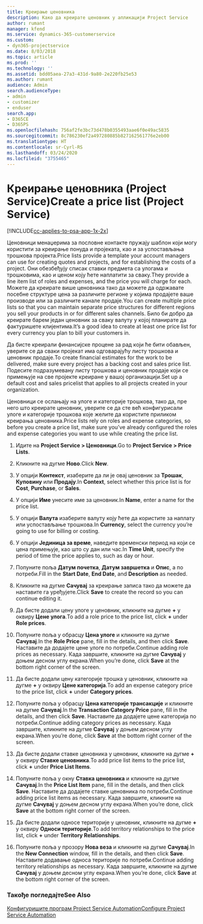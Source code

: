```yaml
---
title: Креирање ценовника
description: Како да креирате ценовник у апликацији Project Service
author: rumant
manager: kfend
ms.service: dynamics-365-customerservice
ms.custom:
- dyn365-projectservice
ms.date: 8/03/2018
ms.topic: article
ms.prod: ''
ms.technology: ''
ms.assetid: bdd05aea-27a3-431d-9a80-2e220fb25e53
ms.author: rumant
audience: Admin
search.audienceType:
- admin
- customizer
- enduser
search.app:
- D365CE
- D365PS
ms.openlocfilehash: 756af2fe3bc73d478b0355493aae6f0e49ac5835
ms.sourcegitcommit: 8c786230ef2a497280885b827162561776e2eb00
ms.translationtype: HT
ms.contentlocale: sr-Cyrl-RS
ms.lasthandoff: 03/24/2020
ms.locfileid: "3755465"
---
```

# <a name="create-a-price-list-project-service"></a><span data-ttu-id="1ebd3-103">Креирање ценовника (Project Service)</span><span class="sxs-lookup"><span data-stu-id="1ebd3-103">Create a price list (Project Service)</span></span>

[!INCLUDE[cc-applies-to-psa-app-1x-2x](../includes/cc-applies-to-psa-app-1x-2x.md)]

<span data-ttu-id="1ebd3-104">Ценовници менаџерима за пословне контакте пружају шаблон који могу користити за креирање понуда и пројеката, као и за успостављања трошкова пројекта.</span><span class="sxs-lookup"><span data-stu-id="1ebd3-104">Price lists provide a template your account managers can use for creating quotes and projects, and for establishing the costs of a project.</span></span> <span data-ttu-id="1ebd3-105">Они обезбеђују списак ставки предмета са улогама и трошковима, као и ценом коју ћете наплатити за сваку.</span><span class="sxs-lookup"><span data-stu-id="1ebd3-105">They provide a line item list of roles and expenses, and the price you will charge for each.</span></span> <span data-ttu-id="1ebd3-106">Можете да креирате више ценовника тако да можете да одржавате посебне структуре цена за различите регионе у којима продајете ваше производе или за различите канале продаје.</span><span class="sxs-lookup"><span data-stu-id="1ebd3-106">You can create multiple price lists so that you can maintain separate price structures for different regions you sell your products in or for different sales channels.</span></span> <span data-ttu-id="1ebd3-107">Било би добро да креирате барем један ценовник за сваку валуту у којој планирате да фактуришете клијентима.</span><span class="sxs-lookup"><span data-stu-id="1ebd3-107">It’s a good idea to create at least one price list for every currency you plan to bill your customers in.</span></span>  
  
<span data-ttu-id="1ebd3-108">Да бисте креирали финансијске процене за рад који ће бити обављен, уверите се да сваки пројекат има одговарајућу листу трошкова и ценовник продаје.</span><span class="sxs-lookup"><span data-stu-id="1ebd3-108">To create financial estimates for the work to be delivered, make sure every project has a backing cost and sales price list.</span></span> <span data-ttu-id="1ebd3-109">Подесите подразумевану листу трошкова и ценовник продаје који се примењује на све пројекте креиране у вашој организацији.</span><span class="sxs-lookup"><span data-stu-id="1ebd3-109">Set up a default cost and sales pricelist that applies to all projects created in your organization.</span></span>  
  
<span data-ttu-id="1ebd3-110">Ценовници се ослањају на улоге и категорије трошкова, тако да, пре него што креирате ценовник, уверите се да сте већ конфигурисали улоге и категорије трошкова које желите да користите приликом креирања ценовника.</span><span class="sxs-lookup"><span data-stu-id="1ebd3-110">Price lists rely on roles and expense categories, so before you create a price list, make sure you’ve already configured the roles and expense categories you want to use while creating the price list.</span></span>  
  
1.  <span data-ttu-id="1ebd3-111">Идите на **Project Service > Ценовници**.</span><span class="sxs-lookup"><span data-stu-id="1ebd3-111">Go to **Project Service > Price Lists**.</span></span>  
  
2.  <span data-ttu-id="1ebd3-112">Кликните на дугме **Ново**.</span><span class="sxs-lookup"><span data-stu-id="1ebd3-112">Click **New**.</span></span>  
  
3.  <span data-ttu-id="1ebd3-113">У опцији **Контекст**, изаберите да ли је овај ценовник за **Трошак**, **Куповину** или **Продају**.</span><span class="sxs-lookup"><span data-stu-id="1ebd3-113">In **Context**, select whether this price list is for **Cost**, **Purchase**, or **Sales**.</span></span>  
  
4.  <span data-ttu-id="1ebd3-114">У опцији **Име** унесите име за ценовник.</span><span class="sxs-lookup"><span data-stu-id="1ebd3-114">In **Name**, enter a name for the price list.</span></span>  
  
5.  <span data-ttu-id="1ebd3-115">У опцији **Валута** изаберите валуту коју ћете да користите за наплату или успостављање трошкова.</span><span class="sxs-lookup"><span data-stu-id="1ebd3-115">In **Currency**, select the currency you’re going to use for billing or costing.</span></span>  
  
6.  <span data-ttu-id="1ebd3-116">У опцији **Јединица за време**, наведите временски период на који се цена примењује, као што су дан или час.</span><span class="sxs-lookup"><span data-stu-id="1ebd3-116">In **Time Unit**, specify the period of time the price applies to, such as day or hour.</span></span>  
  
7.  <span data-ttu-id="1ebd3-117">Попуните поља **Датум почетка**, **Датум завршетка** и **Опис**, а по потреби.</span><span class="sxs-lookup"><span data-stu-id="1ebd3-117">Fill in the **Start Date**, **End Date**, and **Description** as needed.</span></span>  
  
8.  <span data-ttu-id="1ebd3-118">Кликните на дугме **Сачувај** за креирање записа тако да можете да наставите га уређујете.</span><span class="sxs-lookup"><span data-stu-id="1ebd3-118">Click **Save** to create the record so you can continue editing it.</span></span>  
  
9. <span data-ttu-id="1ebd3-119">Да бисте додали цену улоге у ценовник, кликните на дугме **+** у оквиру **Цене улога**.</span><span class="sxs-lookup"><span data-stu-id="1ebd3-119">To add a role price to the price list, click **+** under **Role prices**.</span></span>  
  
10. <span data-ttu-id="1ebd3-120">Попуните поља у обрасцу **Цена улоге** и кликните на дугме **Сачувај**.</span><span class="sxs-lookup"><span data-stu-id="1ebd3-120">In the **Role Price** pane, fill in the details, and then click **Save**.</span></span> <span data-ttu-id="1ebd3-121">Наставите да додајете цене улоге по потреби.</span><span class="sxs-lookup"><span data-stu-id="1ebd3-121">Continue adding role prices as necessary.</span></span> <span data-ttu-id="1ebd3-122">Када завршите, кликните на дугме **Сачувај** у доњем десном углу екрана.</span><span class="sxs-lookup"><span data-stu-id="1ebd3-122">When you’re done, click **Save** at the bottom right corner of the screen.</span></span>  
  
11. <span data-ttu-id="1ebd3-123">Да бисте додали цену категорије трошка у ценовник, кликните на дугме **+** у оквиру **Цене категорија**.</span><span class="sxs-lookup"><span data-stu-id="1ebd3-123">To add an expense category price to the price list, click **+** under **Category prices**.</span></span>  
  
12. <span data-ttu-id="1ebd3-124">Попуните поља у обрасцу **Цена категорије трансакције** и кликните на дугме **Сачувај**.</span><span class="sxs-lookup"><span data-stu-id="1ebd3-124">In the **Transaction Category Price** pane, fill in the details, and then click **Save**.</span></span> <span data-ttu-id="1ebd3-125">Наставите да додајете цене категорија по потреби.</span><span class="sxs-lookup"><span data-stu-id="1ebd3-125">Continue adding category prices as necessary.</span></span> <span data-ttu-id="1ebd3-126">Када завршите, кликните на дугме **Сачувај** у доњем десном углу екрана.</span><span class="sxs-lookup"><span data-stu-id="1ebd3-126">When you’re done, click **Save** at the bottom right corner of the screen.</span></span>  
  
13. <span data-ttu-id="1ebd3-127">Да бисте додали ставке ценовника у ценовник, кликните на дугме **+** у оквиру **Ставке ценовника**.</span><span class="sxs-lookup"><span data-stu-id="1ebd3-127">To add price list items to the price list, click **+** under **Price List Items**.</span></span>  
  
14. <span data-ttu-id="1ebd3-128">Попуните поља у окну **Ставка ценовника** и кликните на дугме **Сачувај**.</span><span class="sxs-lookup"><span data-stu-id="1ebd3-128">In the **Price List Item** pane, fill in the details, and then click **Save**.</span></span> <span data-ttu-id="1ebd3-129">Наставите да додајете ставке ценовника по потреби.</span><span class="sxs-lookup"><span data-stu-id="1ebd3-129">Continue adding price list items as necessary.</span></span> <span data-ttu-id="1ebd3-130">Када завршите, кликните на дугме **Сачувај** у доњем десном углу екрана.</span><span class="sxs-lookup"><span data-stu-id="1ebd3-130">When you’re done, click **Save** at the bottom right corner of the screen.</span></span>  
  
15. <span data-ttu-id="1ebd3-131">Да бисте додали односе територије у ценовник, кликните на дугме **+** у оквиру **Односи територије**.</span><span class="sxs-lookup"><span data-stu-id="1ebd3-131">To add territory relationships to the price list, click **+** under **Territory Relationships**.</span></span>  
  
16. <span data-ttu-id="1ebd3-132">Попуните поља у прозору **Нова веза** и кликните на дугме **Сачувај**.</span><span class="sxs-lookup"><span data-stu-id="1ebd3-132">In the **New Connection** window, fill in the details, and then click **Save**.</span></span> <span data-ttu-id="1ebd3-133">Наставите додавање односа територије по потреби.</span><span class="sxs-lookup"><span data-stu-id="1ebd3-133">Continue adding territory relationships as necessary.</span></span> <span data-ttu-id="1ebd3-134">Када завршите, кликните на дугме **Сачувај** у доњем десном углу екрана.</span><span class="sxs-lookup"><span data-stu-id="1ebd3-134">When you’re done, click **Save** at the bottom right corner of the screen.</span></span>  
  
### <a name="see-also"></a><span data-ttu-id="1ebd3-135">Такође погледајте</span><span class="sxs-lookup"><span data-stu-id="1ebd3-135">See Also</span></span>  
 [<span data-ttu-id="1ebd3-136">Конфигуришите програм Project Service Automation</span><span class="sxs-lookup"><span data-stu-id="1ebd3-136">Configure Project Service Automation</span></span>](../project-service/configure.md)
